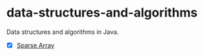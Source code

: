 # data-structures-and-algorithms
Data structures and algorithms in Java.

- [x] [Sparse Array](https://github.com/wangpeng1994/data-structures-and-algorithms/blob/master/src/com/github/wangpeng1994/datastructure/sparsearray/SparseArray.java)
